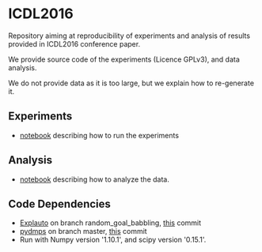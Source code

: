 # ICDL2016
Repository aiming at reproducibility of experiments and analysis of results provided in ICDL2016 conference paper. 

We provide source code of the experiments (Licence GPLv3), and data analysis. 

We do not provide data as it is too large, but we explain how to re-generate it.

## Experiments ##
* [notebook](http://nbviewer.jupyter.org/github/sebastien-forestier/ICDL2016/blob/master/notebook/experiments.ipynb) describing how to run the experiments

## Analysis ##
* [notebook](http://nbviewer.jupyter.org/github/sebastien-forestier/ICDL2016/blob/master/notebook/analysis.ipynb) describing how to analyze the data.

## Code Dependencies ##
* [Explauto](https://github.com/flowersteam/explauto) on branch random_goal_babbling, [this](https://github.com/flowersteam/explauto/commit/11307b75730f4ca933a918d782aca09cbe357298) commit
* [pydmps](https://github.com/sebastien-forestier/pydmps) on branch master, [this](https://github.com/sebastien-forestier/pydmps/commit/464450d99ec8be962d54270164861a56eb94993c) commit
* Run with Numpy version '1.10.1', and scipy version '0.15.1'.

